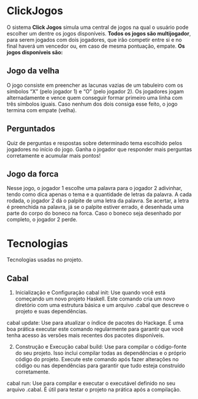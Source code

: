 # ClickJogos
O sistema **Click Jogos** simula uma central de jogos na qual o usuário pode escolher um dentre os jogos disponíveis. **Todos os jogos são multijogador**, para serem jogados com dois jogadores, que irão competir entre si e no final haverá um vencedor ou, em caso de mesma pontuação, empate. **Os jogos disponíveis são:**
## Jogo da velha
O jogo consiste em preencher as lacunas vazias de um tabuleiro com os símbolos “X” (pelo jogador 1) e “O” (pelo jogador 2). Os jogadores jogam alternadamente e vence quem conseguir formar primeiro uma linha com três símbolos iguais. Caso nenhum dos dois consiga esse feito, o jogo termina com empate (velha).
## Perguntados
Quiz de perguntas e respostas sobre determinado tema escolhido pelos jogadores no início do jogo. Ganha o jogador que responder mais perguntas corretamente e acumular mais pontos!
## Jogo da forca
Nesse jogo, o jogador 1 escolhe uma palavra para o jogador 2 adivinhar, tendo como dica apenas o tema e a quantidade de letras da palavra. A cada rodada, o jogador 2 dá o palpite de uma letra da palavra. Se acertar, a letra é preenchida na palavra, já se o palpite estiver errado, é desenhada uma parte do corpo do boneco na forca. Caso o boneco seja desenhado por completo, o jogador 2 perde.


# Tecnologias
Tecnologias usadas no projeto.
## Cabal
1. Inicialização e Configuração
cabal init: Use quando você está começando um novo projeto Haskell. Este comando cria um novo diretório com uma estrutura básica e um arquivo .cabal que descreve o projeto e suas dependências.

cabal update: Use para atualizar o índice de pacotes do Hackage. É uma boa prática executar este comando regularmente para garantir que você tenha acesso às versões mais recentes dos pacotes disponíveis.

2. Construção e Execução
cabal build: Use para compilar o código-fonte do seu projeto. Isso inclui compilar todas as dependências e o próprio código do projeto. Execute este comando após fazer alterações no código ou nas dependências para garantir que tudo esteja construído corretamente.

cabal run: Use para compilar e executar o executável definido no seu arquivo .cabal. É útil para testar o projeto na prática após a compilação.